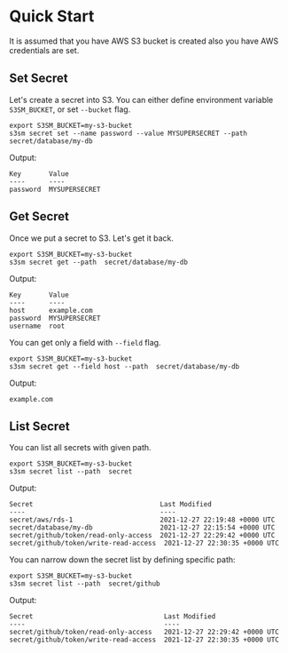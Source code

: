 # Quick Start

It is assumed that you have AWS S3 bucket is created also you have AWS credentials are set.

## Set Secret

Let's create a secret into S3. You can either define environment variable
`S3SM_BUCKET`, or set `--bucket` flag.

```shell
export S3SM_BUCKET=my-s3-bucket
s3sm secret set --name password --value MYSUPERSECRET --path  secret/database/my-db
```

Output:

```shell
Key       Value
----      ----
password  MYSUPERSECRET
```

## Get Secret

Once we put a secret to S3. Let's get it back.

```shell
export S3SM_BUCKET=my-s3-bucket
s3sm secret get --path  secret/database/my-db
```

Output:

```shell
Key       Value
----      ----
host      example.com
password  MYSUPERSECRET
username  root
```

You can get only a field with `--field` flag.

```shell
export S3SM_BUCKET=my-s3-bucket
s3sm secret get --field host --path  secret/database/my-db
```

Output:

```shell
example.com
```

## List Secret

You can list all secrets with given path.

```shell
export S3SM_BUCKET=my-s3-bucket
s3sm secret list --path  secret
```

Output:

```shell
Secret                                Last Modified
----                                  ----
secret/aws/rds-1                      2021-12-27 22:19:48 +0000 UTC
secret/database/my-db                 2021-12-27 22:15:54 +0000 UTC
secret/github/token/read-only-access  2021-12-27 22:29:42 +0000 UTC
secret/github/token/write-read-access  2021-12-27 22:30:35 +0000 UTC
```

You can narrow down the secret list by defining specific path:

```shell
export S3SM_BUCKET=my-s3-bucket
s3sm secret list --path  secret/github
```

Output:

```shell
Secret                                 Last Modified
----                                   ----
secret/github/token/read-only-access   2021-12-27 22:29:42 +0000 UTC
secret/github/token/write-read-access  2021-12-27 22:30:35 +0000 UTC
```